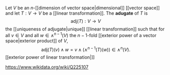 Let $V$ be an $n$-[[dimension of vector space|dimensional]] [[vector space]] and let $T:V\to V$ be a [[linear transformation]]. The **adugate** of $T$ is $$\text{adj}(T):V\to V$$ the [[uniqueness of adjugate|unique]] [[linear transformation]] such that for all $v \in V$ and all $w \in \wedge^{n-1}(V)$ the $n-1$-fold [[exterior power of a vector space|exterior product]] of $V$, $$\text{adj}(T)(v) \wedge w = v \wedge (\wedge^{n-1}(T)(w)) \in \wedge^n(V).$$ [[exterior power of linear transformation|]]

https://www.wikidata.org/wiki/Q225107